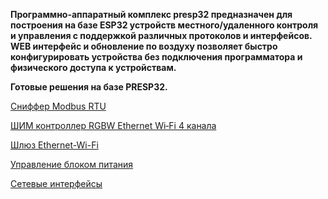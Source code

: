 **Программно-аппаратный комплекс **presp32** предназначен для построения на базе ESP32 устройств местного/удаленного контроля и управления с поддержкой различных протоколов и интерфейсов. WEB интерфейс и обновление по воздуху позволяет быстро конфигурировать устройства без подключения программатора и физического доступа к устройствам.**

**Готовые решения на базе PRESP32.**

[Сниффер Modbus RTU](https://github.com/pr200sd/presp32/wiki/4.3.2-%D0%A1%D0%BD%D0%B8%D1%84%D1%84%D0%B5%D1%80-Modbus-RTU)

[ШИМ контроллер RGBW Ethernet Wi‐Fi 4 канала](https://github.com/pr200sd/presp32/wiki/2.2-%D0%A8%D0%98%D0%9C-%D0%BA%D0%BE%D0%BD%D1%82%D1%80%D0%BE%D0%BB%D0%BB%D0%B5%D1%80-RGBW-Ethernet-Wi%E2%80%90Fi-4-%D0%BA%D0%B0%D0%BD%D0%B0%D0%BB%D0%B0)

[Шлюз Ethernet-Wi-Fi](https://github.com/pr200sd/presp32/wiki/2.1-%D0%9C%D0%BE%D0%B4%D0%B8%D1%84%D0%B8%D0%BA%D0%B0%D1%86%D0%B8%D1%8F-%D0%BD%D0%B0-din-%D1%80%D0%B5%D0%B9%D0%BA%D1%83--Ethernet-Wi-Fi)

[Управление блоком питания](https://github.com/pr200sd/presp32/wiki/2.3-%D0%A3%D0%BF%D1%80%D0%B0%D0%B2%D0%BB%D0%B5%D0%BD%D0%B8%D0%B5-%D0%B1%D0%BB%D0%BE%D0%BA%D0%BE%D0%BC-%D0%BF%D0%B8%D1%82%D0%B0%D0%BD%D0%B8%D1%8F)

[Сетевые интерфейсы](https://github.com/pr200sd/presp32/wiki/2.-%D0%9C%D0%BE%D0%B4%D0%B8%D1%84%D0%B8%D0%BA%D0%B0%D1%86%D0%B8%D0%B8-%D0%BF%D0%BB%D0%B0%D1%82)

 
